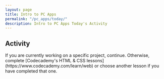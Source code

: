 ```yaml
---
layout: page
title: Intro to PC Apps
permalink: "/pc_apps/today/"
description: Intro to PC Apps Today's Activity
---
```


<h2>Activity <span id="date"></span></h2>
<script src="/public/js/today.js"></script>

<div class="section" markdown="1">
If you are currently working on a specific project, continue. Otherwise, complete [Codecademy's HTML & CSS lessons](https://www.codecademy.com/learn/web) or choose another lesson if you have completed that one.
</div>
